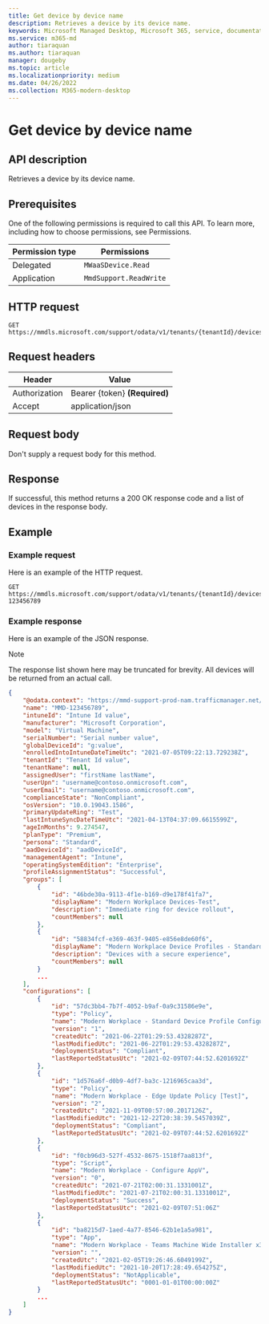 ```yaml
---
title: Get device by device name
description: Retrieves a device by its device name.
keywords: Microsoft Managed Desktop, Microsoft 365, service, documentation
ms.service: m365-md
author: tiaraquan
ms.author: tiaraquan
manager: dougeby
ms.topic: article
ms.localizationpriority: medium
ms.date: 04/26/2022
ms.collection: M365-modern-desktop
---
```


# Get device by device name

## API description

Retrieves a device by its device name.

## Prerequisites

One of the following permissions is required to call this API. To learn more, including how to choose permissions, see Permissions.

| Permission type | Permissions |
| --- | --- |
| Delegated | `MWaaSDevice.Read` |
| Application | `MmdSupport.ReadWrite` |

## HTTP request

```http
GET https://mmdls.microsoft.com/support/odata/v1/tenants/{tenantId}/devices/{devicename}
```

## Request headers

| Header | Value  |
| --- | --- |
| Authorization | Bearer {token} **(Required)** |
| Accept | application/json |

## Request body

Don't supply a request body for this method.

## Response

If successful, this method returns a 200 OK response code and a list of devices in the response body.

## Example

### Example request

Here is an example of the HTTP request.

```http
GET https://mmdls.microsoft.com/support/odata/v1/tenants/{tenantId}/devices/MMD-123456789
```

### Example response

Here is an example of the JSON response.

> [!NOTE]
> The response list shown here may be truncated for brevity. All devices will be returned from an actual call.

```json
{ 
    "@odata.context": "https://mmd-support-prod-nam.trafficmanager.net/odata/v1/$metadata#Devices/$entity", 
    "name": "MMD-123456789", 
    "intuneId": "Intune Id value", 
    "manufacturer": "Microsoft Corporation", 
    "model": "Virtual Machine", 
    "serialNumber": "Serial number value", 
    "globalDeviceId": "g:value", 
    "enrolledIntoIntuneDateTimeUtc": "2021-07-05T09:22:13.729238Z", 
    "tenantId": "Tenant Id value", 
    "tenantName": null, 
    "assignedUser": "firstName lastName", 
    "userUpn": "username@contoso.onmicrosoft.com", 
    "userEmail": "username@contoso.onmicrosoft.com", 
    "complianceState": "NonCompliant", 
    "osVersion": "10.0.19043.1586", 
    "primaryUpdateRing": "Test", 
    "lastIntuneSyncDateTimeUtc": "2021-04-13T04:37:09.6615599Z", 
    "ageInMonths": 9.274547, 
    "planType": "Premium", 
    "persona": "Standard", 
    "aadDeviceId": "aadDeviceId", 
    "managementAgent": "Intune", 
    "operatingSystemEdition": "Enterprise", 
    "profileAssignmentStatus": "Successful", 
    "groups": [ 
        { 
            "id": "46bde30a-9113-4f1e-b169-d9e178f41fa7", 
            "displayName": "Modern Workplace Devices-Test", 
            "description": "Immediate ring for device rollout", 
            "countMembers": null 
        }, 
        { 
            "id": "58834fcf-e369-463f-9405-e856e8de60f6", 
            "displayName": "Modern Workplace Device Profiles - Standard", 
            "description": "Devices with a secure experience", 
            "countMembers": null 
        } 
        ... 
    ], 
    "configurations": [ 
        { 
            "id": "57dc3bb4-7b7f-4052-b9af-0a9c31586e9e", 
            "type": "Policy", 
            "name": "Modern Workplace - Standard Device Profile Configuration", 
            "version": "1", 
            "createdUtc": "2021-06-22T01:29:53.4328287Z", 
            "lastModifiedUtc": "2021-06-22T01:29:53.4328287Z", 
            "deploymentStatus": "Compliant", 
            "lastReportedStatusUtc": "2021-02-09T07:44:52.6201692Z" 
        }, 
        { 
            "id": "1d576a6f-d0b9-4df7-ba3c-1216965caa3d", 
            "type": "Policy", 
            "name": "Modern Workplace - Edge Update Policy [Test]", 
            "version": "2", 
            "createdUtc": "2021-11-09T00:57:00.2017126Z", 
            "lastModifiedUtc": "2021-12-22T20:38:39.5457039Z", 
            "deploymentStatus": "Compliant", 
            "lastReportedStatusUtc": "2021-02-09T07:44:52.6201692Z" 
        }, 
        { 
            "id": "f0cb96d3-527f-4532-8675-1518f7aa813f", 
            "type": "Script", 
            "name": "Modern Workplace - Configure AppV", 
            "version": "0", 
            "createdUtc": "2021-07-21T02:00:31.1331001Z", 
            "lastModifiedUtc": "2021-07-21T02:00:31.1331001Z", 
            "deploymentStatus": "Success", 
            "lastReportedStatusUtc": "2021-02-09T07:51:06Z" 
        }, 
        { 
            "id": "ba8215d7-1aed-4a77-8546-62b1e1a5a981", 
            "type": "App", 
            "name": "Modern Workplace - Teams Machine Wide Installer x32", 
            "version": "", 
            "createdUtc": "2021-02-05T19:26:46.6049199Z", 
            "lastModifiedUtc": "2021-10-20T17:28:49.654275Z", 
            "deploymentStatus": "NotApplicable", 
            "lastReportedStatusUtc": "0001-01-01T00:00:00Z" 
        } 
        ... 
    ] 
}
```
